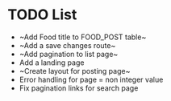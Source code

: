# TODO List
* ~Add Food title to FOOD_POST table~
* ~Add a save changes route~
* ~Add pagination to list page~
* Add a landing page
* ~Create layout for posting page~
* Error handling for page = non integer value
* Fix pagination links for search page